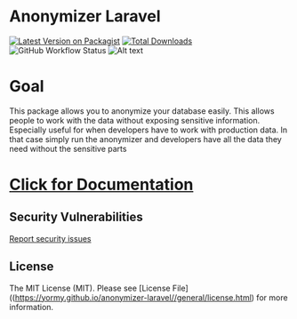 # Anonymizer Laravel

[![Latest Version on Packagist](https://img.shields.io/packagist/v/yormy/anonymizer-laravel.svg?style=flat-square)](https://packagist.org/packages/yormy/anonymizer-laravel)
[![Total Downloads](https://img.shields.io/packagist/dt/yormy/anonymizer-laravel.svg?style=flat-square)](https://packagist.org/packages/yormy/anonymizer-laravel)
![GitHub Workflow Status](https://img.shields.io/github/workflow/status/facade/ignition/run-php-tests?label=Tests)
![Alt text](./coverage.svg)

# Goal
This package allows you to anonymize your database easily. This allows people to work with the data without exposing sensitive information.
Especially useful for when developers have to work with production data. In that case simply run the anonymizer and developers have all the data they need without the sensitive parts

# [Click for Documentation](https://yormy.github.io/anonymizer-laravel//)

## Security Vulnerabilities
[Report security issues](https://yormy.github.io/anonymizer-laravel//general/report_security.html)

## License

The MIT License (MIT). Please see [License File]((https://yormy.github.io/anonymizer-laravel//general/license.html) for more information.
